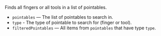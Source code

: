 Finds all fingers or all tools in a list of pointables.

   - `pointables` — The list of pointables to search in.
   - `type` - The type of pointable to search for (finger or tool). 
   - `filteredPointables` — All items from `pointables` that have type `type`.
